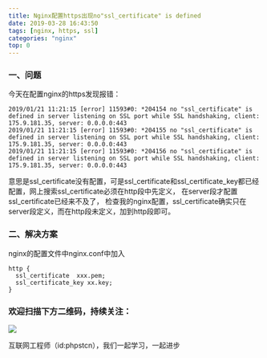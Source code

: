 ```yaml
---
title: Nginx配置https出现no"ssl_certificate" is defined
date: 2019-03-28 16:43:50
tags: [nginx, https, ssl]
categories: "nginx"
top: 0
---
```

### 一、问题
今天在配置nginx的https发现报错：
```
2019/01/21 11:21:15 [error] 11593#0: *204154 no "ssl_certificate" is defined in server listening on SSL port while SSL handshaking, client: 175.9.181.35, server: 0.0.0.0:443
2019/01/21 11:21:15 [error] 11593#0: *204155 no "ssl_certificate" is defined in server listening on SSL port while SSL handshaking, client: 175.9.181.35, server: 0.0.0.0:443
2019/01/21 11:21:15 [error] 11593#0: *204156 no "ssl_certificate" is defined in server listening on SSL port while SSL handshaking, client: 175.9.181.35, server: 0.0.0.0:443
```
意思是ssl_certificate没有配置，可是ssl_certificate和ssl_certificate_key都已经配置，网上搜索ssl_certificate必须在http段中先定义， 在server段才配置ssl_certificate已经来不及了， 检查我的nginx配置，ssl_certificate确实只在server段定义，而在http段未定义，加到http段即可。
### 二、解决方案
nginx的配置文件中nginx.conf中加入
```
http {
  ssl_certificate  xxx.pem;
  ssl_certificate_key xx.key;
}

```


### 欢迎扫描下方二维码，持续关注：
![](http://ww1.sinaimg.cn/large/a616b9a4gy1g4xzv954a4j20760763yo.jpg)

互联网工程师（id:phpstcn），我们一起学习，一起进步
